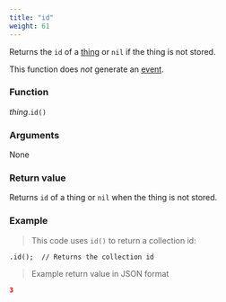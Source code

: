 ```yaml
---
title: "id"
weight: 61
---
```


Returns the `id` of a [thing](..) or `nil` if the thing is not stored.

This function does *not* generate an [event](../../../events).

### Function

*thing*.`id()`

### Arguments

None

### Return value

Returns `id` of a thing or `nil` when the thing is not stored.

### Example

> This code uses `id()` to return a collection id:

```thingsdb,should_pass
.id();  // Returns the collection id
```

> Example return value in JSON format

```json
3
```
